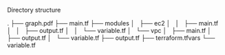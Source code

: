 Directory structure


.
├── graph.pdf
├── main.tf
├── modules
│   ├── ec2
│   │   ├── main.tf
│   │   ├── output.tf
│   │   └── variable.tf
│   └── vpc
│       ├── main.tf
│       ├── output.tf
│       └── variable.tf
├── output.tf
├── terraform.tfvars
└── variable.tf

